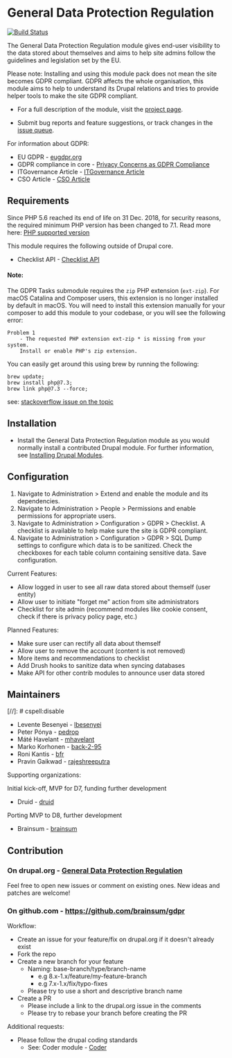# General Data Protection Regulation

[![Build Status](https://travis-ci.org/brainsum/gdpr.svg?branch=8.x-2.x)](https://travis-ci.org/brainsum/gdpr)

The General Data Protection Regulation module gives end-user visibility to the
data stored about themselves and aims to help site admins follow the guidelines
and legislation set by the EU.

Please note:
Installing and using this module pack does not mean the site becomes GDPR
compliant. GDPR affects the whole organisation, this module aims to help to
understand its Drupal relations and tries to provide helper tools to make the
site GDPR compliant.

- For a full description of the module, visit the
  [project page](https://www.drupal.org/project/gdpr).

- Submit bug reports and feature suggestions, or track changes in the
  [issue queue](https://www.drupal.org/project/issues/gdpr).

For information about GDPR:

- EU GDPR - [eugdpr.org](https://www.eugdpr.org/)
- GDPR compliance in core - [Privacy Concerns as GDPR Compliance](https://www.drupal.org/project/drupal/issues/2848974)
- ITGovernance Article - [ITGovernance Article](https://www.itgovernance.co.uk/data-protection-dpa-and-eu-data-protection-regulation)
- CSO Article - [CSO Article](https://www.csoonline.com/article/3202771/data-protection/general-data-protection-regulation-gdpr-requirements-deadlines-and-facts.html)


## Requirements

Since PHP 5.6 reached its end of life on 31 Dec. 2018, for security reasons,
the required minimum PHP version has been changed to 7.1.
Read more here: [PHP supported version](http://php.net/supported-versions.php)

This module requires the following outside of Drupal core.

- Checklist API - [Checklist API](https://www.drupal.org/project/checklistapi)

#### Note:

The GDPR Tasks submodule requires the `zip` PHP extension (`ext-zip`).
For macOS Catalina and Composer users, this extension is no longer installed
by default in macOS.
You will need to install this extension manually for your composer to add
this module to your codebase, or you will see the following error:

```
Problem 1
    - The requested PHP extension ext-zip * is missing from your system.
    Install or enable PHP's zip extension.
```

You can easily get around this using brew by running the following:

```shell
brew update;
brew install php@7.3;
brew link php@7.3 --force;
```
see: [stackoverflow issue on the topic](https://stackoverflow.com/questions/58290566/install-ext-zip-for-mac)


## Installation

- Install the General Data Protection Regulation module as you would normally
  install a contributed Drupal module. For further information, see
  [Installing Drupal Modules](https://www.drupal.org/docs/extending-drupal/installing-drupal-modules).


## Configuration

1. Navigate to Administration > Extend and enable the module and its
dependencies.
2. Navigate to Administration > People > Permissions and enable permissions
for appropriate users.
3. Navigate to Administration > Configuration > GDPR > Checklist. A
checklist is available to help make sure the site is GDPR compliant.
4. Navigate to Administration > Configuration > GDPR > SQL Dump settings to
configure which data is to be sanitized. Check the checkboxes for each
table column containing sensitive data. Save configuration.

Current Features:

- Allow logged in user to see all raw data stored about themself (user
  entity)
- Allow user to initiate "forget me" action from site administrators
- Checklist for site admin (recommend modules like cookie consent, check if
  there is privacy policy page, etc.)

Planned Features:

- Make sure user can rectify all data about themself
- Allow user to remove the account (content is not removed)
- More items and recommendations to checklist
- Add Drush hooks to sanitize data when syncing databases
- Make API for other contrib modules to announce user data stored


## Maintainers
[//]: # cspell:disable
- Levente Besenyei - [lbesenyei](https://www.drupal.org/u/lbesenyei)
- Peter Pónya - [pedrop](https://www.drupal.org/u/pedrop)
- Máté Havelant - [mhavelant](https://www.drupal.org/u/mhavelant)
- Marko Korhonen - [back-2-95](https://www.drupal.org/u/back-2-95)
- Roni Kantis - [bfr](https://www.drupal.org/u/bfr)
- Pravin Gaikwad - [rajeshreeputra](https://www.drupal.org/u/rajeshreeputra)

Supporting organizations:

Initial kick-off, MVP for D7, funding further development

- Druid - [druid](https://www.drupal.org/druid)

Porting MVP to D8, further development

- Brainsum - [brainsum](https://www.drupal.org/brainsum)


## Contribution

### On drupal.org - [General Data Protection Regulation](https://www.drupal.org/project/gdpr)

Feel free to open new issues or comment on existing ones. New ideas and
patches are welcome!


### On github.com - https://github.com/brainsum/gdpr

Workflow:

- Create an issue for your feature/fix on drupal.org if it doesn't already exist
- Fork the repo
- Create a new branch for your feature
    - Naming: base-branch/type/branch-name
        - e.g 8.x-1.x/feature/my-feature-branch
        - e.g 7.x-1.x/fix/typo-fixes
    - Please try to use a short and descriptive branch name
- Create a PR
    - Please include a link to the drupal.org issue in the comments
    - Please try to rebase your branch before creating the PR

Additional requests:

- Please follow the drupal coding standards
    - See: Coder module - [Coder](https://www.drupal.org/project/coder)
